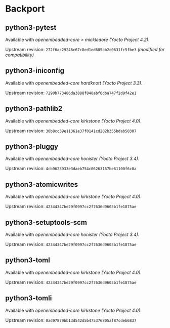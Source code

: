 # Backport

## python3-pytest

Available with *openembedded-core > mickledore (Yocto Project 4.2)*.

Upstream revision: `272f6ac29246c67c8ed1ed685ab2c0631fc5fbe3` *(modified for compatibility)*


## python3-iniconfig

Available with *openembedded-core hardknott (Yocto Project 3.3)*.

Upstream revision: `7290b773486da3888f848abf0dba747f2d9f42e1`


## python3-pathlib2

Available with *openembedded-core kirkstone (Yocto Project 4.0)*.

Upstream revision: `30b8cc39e11361e37f0141cd202b355bdab50307`


## python3-pluggy

Available with *openembedded-core honister (Yocto Project 3.4)*.

Upstream revision: `4cb9623933e3daeb754c06263167be61100f6c0a`


## python3-atomicwrites

Available with *openembedded-core kirkstone (Yocto Project 4.0)*.

Upstream revision: `42344347be29f0997cc2f7636d9603b1fe1875ae`


## python3-setuptools-scm

Available with *openembedded-core honister (Yocto Project 3.4)*.

Upstream revision: `42344347be29f0997cc2f7636d9603b1fe1875ae`


## python3-toml

Available with *openembedded-core kirkstone (Yocto Project 4.0)*.

Upstream revision: `42344347be29f0997cc2f7636d9603b1fe1875ae`


## python3-tomli

Available with *openembedded-core kirkstone (Yocto Project 4.0)*.

Upstream revision: `0ad97879bb13d542d5b475376805af87cdeb6837`

